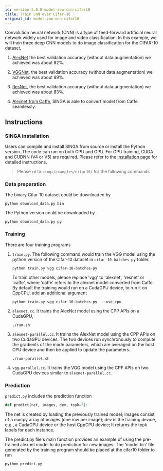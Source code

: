 ```yaml
---
id: version-2.0.0-model-zoo-cnn-cifar10
title: Train CNN over Cifar-10
original_id: model-zoo-cnn-cifar10
---
```


<!--- Licensed to the Apache Software Foundation (ASF) under one or more contributor license agreements.  See the NOTICE file distributed with this work for additional information regarding copyright ownership.  The ASF licenses this file to you under the Apache License, Version 2.0 (the "License"); you may not use this file except in compliance with the License.  You may obtain a copy of the License at http://www.apache.org/licenses/LICENSE-2.0 Unless required by applicable law or agreed to in writing, software distributed under the License is distributed on an "AS IS" BASIS, WITHOUT WARRANTIES OR CONDITIONS OF ANY KIND, either express or implied.  See the License for the specific language governing permissions and limitations under the License.  -->

Convolution neural network (CNN) is a type of feed-forward artificial neural
network widely used for image and video classification. In this example, we
will train three deep CNN models to do image classification for the CIFAR-10 dataset,

1. [AlexNet](https://code.google.com/p/cuda-convnet/source/browse/trunk/example-layers/layers-18pct.cfg)
the best validation accuracy (without data augmentation) we achieved was about 82%.

2. [VGGNet](http://torch.ch/blog/2015/07/30/cifar.html), the best validation accuracy (without data augmentation) we achieved was about 89%.
3. [ResNet](https://github.com/facebook/fb.resnet.torch), the best validation accuracy (without data augmentation) we achieved was about 83%.
4. [Alexnet from Caffe](https://github.com/BVLC/caffe/tree/master/examples/cifar10), SINGA is able to convert model from Caffe seamlessly.


## Instructions


### SINGA installation

Users can compile and install SINGA from source or install the Python version.
The code can ran on both CPU and GPU. For GPU training, CUDA and CUDNN (V4 or V5)
are required. Please refer to the [installation page](installation.md) for detailed instructions.

> Please `cd` to `singa/examples/cifar10/` for the following commands

### Data preparation

The binary Cifar-10 dataset could be downloaded by
```shell
python download_data.py bin
```

The Python version could be downloaded by
```shell
python download_data.py py
```

### Training

There are four training programs

1. `train.py`. The following command would train the VGG model using the python
version of the Cifar-10 dataset in `cifar-10-batches-py` folder.
    ```shell
    python train.py vgg cifar-10-batches-py
    ```

    To train other models, please replace 'vgg' to 'alexnet', 'resnet' or 'caffe',
    where 'caffe' refers to the alexnet model converted from Caffe. By default
    the training would run on a CudaGPU device, to run it on CppCPU, add an additional
    argument
    ```shell
    python train.py vgg cifar-10-batches-py  --use_cpu
    ```

2. `alexnet.cc`. It trains the AlexNet model using the CPP APIs on a CudaGPU,
    ```shell
    ./run.sh
    ```

3. `alexnet-parallel.cc`. It trains the AlexNet model using the CPP APIs on two CudaGPU devices.
The two devices run synchronously to compute the gradients of the mode parameters, which are
averaged on the host CPU device and then be applied to update the parameters.
    ```shell
    ./run-parallel.sh
    ```

4. `vgg-parallel.cc`. It trains the VGG model using the CPP APIs on two CudaGPU devices similar to `alexnet-parallel.cc`.

### Prediction

`predict.py` includes the prediction function
```python
def predict(net, images, dev, topk=5):
```

The net is created by loading the previously trained model; Images consist of
a numpy array of images (one row per image); dev is the training device, e.g.,
a CudaGPU device or the host CppCPU device; It returns the topk labels for each instance.

The predict.py file's main function provides an example of using the pre-trained alexnet model to do prediction for new images.
The 'model.bin' file generated by the training program should be placed at the cifar10 folder to run
```shell
python predict.py
```
